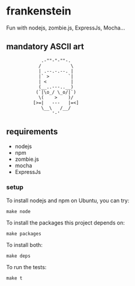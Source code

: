 # frankenstein

Fun with nodejs, zombie.js, ExpressJs, Mocha...

## mandatory ASCII art
                 .-""-"-""-.
                /           \
                | .--.-.--. |
                |` >       `|
                | <         |
                (__..---..__)
               (`|\o_/ \_o/|`)
                \(    >    )/
              [>=|   ---   |=<]
                 \__\   /__/
                     '-'

## requirements

- nodejs
- npm
- zombie.js
- mocha
- ExpressJs

### setup

To install nodejs and npm on Ubuntu, you can try:
```make
make node
```

To install the packages this project depends on:
```make
make packages
```

To install both:
```make
make deps
```

To run the tests:
```make
make t
